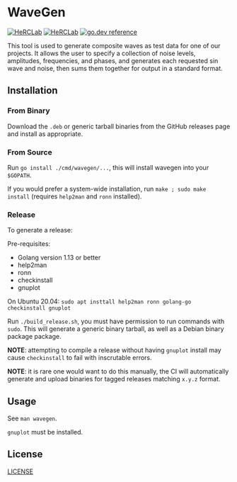 # WaveGen

[![HeRCLab](https://circleci.com/gh/HeRCLab/wavegen.svg?style=svg)](https://app.circleci.com/pipelines/github/HeRCLab/wavegen?branch=master) [![HeRCLab](https://goreportcard.com/badge/github.com/HeRCLab/wavegen)](https://goreportcard.com/report/github.com/HeRCLab/wavegen) [![go.dev reference](https://img.shields.io/badge/go.dev-reference-007d9c?logo=go&logoColor=white&style=flat-square)](https://pkg.go.dev/github.com/herclab/wavegen)

This tool is used to generate composite waves as test data for one of our
projects. It allows the user to specify a collection of noise levels,
amplitudes, frequencies, and phases, and generates each requested sin wave and
noise, then sums them together for output in a standard format.

## Installation

### From Binary

Download the `.deb` or generic tarball binaries from the GitHub releases page
and install as appropriate.

### From Source

Run `go install ./cmd/wavegen/...`, this will install wavegen into your
`$GOPATH`.

If you would prefer a system-wide installation, run `make ; sudo make install`
(requires `help2man` and `ronn` installed).

### Release

To generate a release:

Pre-requisites:
* Golang version 1.13 or better
* help2man
* ronn
* checkinstall
* gnuplot

On Ubuntu 20.04: `sudo apt insttall help2man ronn golang-go checkinstall gnuplot`

Run `./build_release.sh`, you must have permission to run commands with `sudo`.
This will generate a generic binary tarball, as well as a Debian binary package
package.

**NOTE**: attempting to compile a release without having `gnuplot` install may
cause `checkinstall` to fail with inscrutable errors.

**NOTE**: it is rare one would want to do this manually, the CI will
automatically generate and upload binaries for tagged releases matching `x.y.z`
format.

## Usage

See `man wavegen`.

`gnuplot` must be installed.

## License

[LICENSE](./LICENSE)

